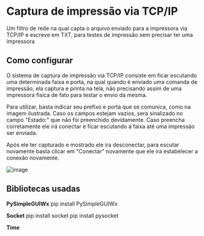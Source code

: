 # Captura de impressão via TCP/IP

<p>Um filtro de rede na qual capta o arquivo enviado para a impressora via TCP/IP e escreve em TXT, para testes de impressão sem precisar ter uma impressora
</p>
<h2>Como configurar</h2>
<p>O sistema de captura de impressão via TCP/IP consiste em ficar escutando uma determinada faixa e porta, na qual quando é enviado uma comanda de impressão, ela captura e printa na tela, não precisando assim de uma impressora fisica de fato para testar o envio da mesma.
</p>
<p>Para utilizar, basta indicar seu prefixo e porta que se comunica, como na imagem ilustrada. Caso os campos estejam vazios, sera sinalizado no campo "Estado:" que não foi preenchido devidamente. Caso preencha corretamente ele irá conectar e ficar escutando a faixa até uma impressão ser enviada.
</p>
<p>Após ele ter capturado e mostrado ele ira desconectar, para escutar novamente basta clicar em "Conectar" novamente que ele ira estabelecer a conexão novamente.</p>

![image](https://user-images.githubusercontent.com/62814826/221083313-77a83e85-6e68-4c65-b41c-f6f2e1d19dad.png)

<h2>Bibliotecas usadas</h2>

<strong>PySimpleGUIWx</strong>
pip install PySimpleGUIWx

<strong>Socket</strong>
pip install socket
pip install pysocket

<strong>Time</strong>
